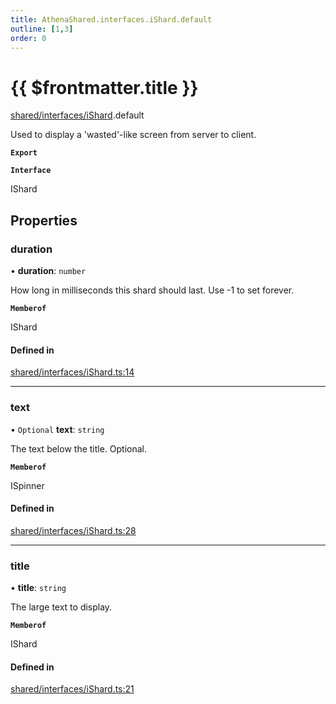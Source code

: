 ```yaml
---
title: AthenaShared.interfaces.iShard.default
outline: [1,3]
order: 0
---
```


# {{ $frontmatter.title }}


[shared/interfaces/iShard](../modules/shared_interfaces_iShard.md).default

Used to display a 'wasted'-like screen from server to client.

**`Export`**

**`Interface`**

IShard

## Properties

### duration

• **duration**: `number`

How long in milliseconds this shard should last.
Use -1 to set forever.

**`Memberof`**

IShard

#### Defined in

[shared/interfaces/iShard.ts:14](https://github.com/Stuyk/altv-athena/blob/552012ca4/src/core/shared/interfaces/iShard.ts#L14)

___

### text

• `Optional` **text**: `string`

The text below the title. Optional.

**`Memberof`**

ISpinner

#### Defined in

[shared/interfaces/iShard.ts:28](https://github.com/Stuyk/altv-athena/blob/552012ca4/src/core/shared/interfaces/iShard.ts#L28)

___

### title

• **title**: `string`

The large text to display.

**`Memberof`**

IShard

#### Defined in

[shared/interfaces/iShard.ts:21](https://github.com/Stuyk/altv-athena/blob/552012ca4/src/core/shared/interfaces/iShard.ts#L21)
